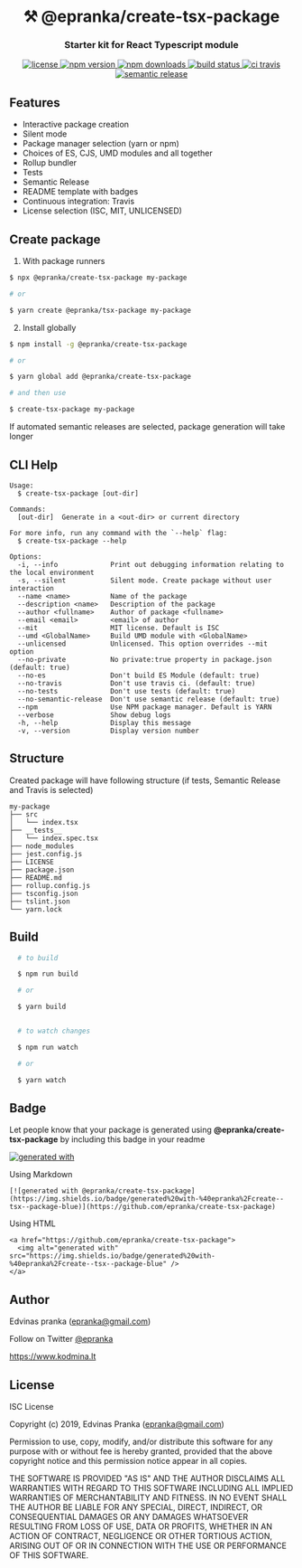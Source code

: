 <h1 align="center" style="border-bottom: none;">⚒️ @epranka/create-tsx-package</h1>

<h3 align="center">Starter kit for React Typescript module</h3>

<p align="center">
        <a href="./LICENSE">
    <img alt="license" src="https://img.shields.io/badge/license-ISC-blue.svg" />
  </a>
   <a href="https://www.npmjs.com/package/@epranka/create-tsx-package">
    <img alt="npm version" src="https://img.shields.io/npm/v/@epranka/create-tsx-package.svg?style=flat" />
  </a> <a href="https://www.npmjs.com/package/@epranka/create-tsx-package">
    <img alt="npm downloads" src="https://img.shields.io/npm/dt/@epranka/create-tsx-package.svg?style=flat" />
  </a> <a href="https://travis-ci.org/epranka/create-tsx-package">
      <img alt="build status" src="https://travis-ci.org/epranka/create-tsx-package.svg?branch=master" />
    </a> <a href="https://travis-ci.org/epranka/create-tsx-package">
      <img alt="ci travis" src="https://img.shields.io/badge/ci-travis-yellow" />
    </a> <a href="https://github.com/semantic-release/semantic-release">
      <img alt="semantic release" src="https://img.shields.io/badge/%E2%9C%A8-semantic--release-e10079" />
    </a> 
</p>

## Features

- Interactive package creation
- Silent mode
- Package manager selection (yarn or npm)
- Choices of ES, CJS, UMD modules and all together
- Rollup bundler
- Tests
- Semantic Release
- README template with badges
- Continuous integration: Travis
- License selection (ISC, MIT, UNLICENSED)

## Create package

1. With package runners

```bash
$ npx @epranka/create-tsx-package my-package

# or

$ yarn create @epranka/tsx-package my-package
```

2. Install globally

```bash
$ npm install -g @epranka/create-tsx-package

# or

$ yarn global add @epranka/create-tsx-package

# and then use

$ create-tsx-package my-package

```

If automated semantic releases are selected, package generation will take longer

## CLI Help

```
Usage:
  $ create-tsx-package [out-dir]

Commands:
  [out-dir]  Generate in a <out-dir> or current directory

For more info, run any command with the `--help` flag:
  $ create-tsx-package --help

Options:
  -i, --info             Print out debugging information relating to the local environment
  -s, --silent           Silent mode. Create package without user interaction
  --name <name>          Name of the package
  --description <name>   Description of the package
  --author <fullname>    Author of package <fullname>
  --email <email>        <email> of author
  --mit                  MIT license. Default is ISC
  --umd <GlobalName>     Build UMD module with <GlobalName>
  --unlicensed           Unlicensed. This option overrides --mit option
  --no-private           No private:true property in package.json (default: true)
  --no-es                Don't build ES Module (default: true)
  --no-travis            Don't use travis ci. (default: true)
  --no-tests             Don't use tests (default: true)
  --no-semantic-release  Don't use semantic release (default: true)
  --npm                  Use NPM package manager. Default is YARN
  --verbose              Show debug logs
  -h, --help             Display this message
  -v, --version          Display version number
```

## Structure

Created package will have following structure (if tests, Semantic Release and Travis is selected)

```
my-package
├── src
│   └── index.tsx
├── __tests__
│   └── index.spec.tsx
├── node_modules
├── jest.config.js
├── LICENSE
├── package.json
├── README.md
├── rollup.config.js
├── tsconfig.json
├── tslint.json
└── yarn.lock
```

## Build

```bash
  # to build

  $ npm run build

  # or

  $ yarn build


  # to watch changes

  $ npm run watch

  # or

  $ yarn watch
```

## Badge

Let people know that your package is generated using **@epranka/create-tsx-package** by including this badge in your readme

<a href="https://github.com/epranka/create-tsx-package">
  <img alt="generated with" src="https://img.shields.io/badge/generated%20with-%40epranka%2Fcreate--tsx--package-blue" />
</a>

Using Markdown

```
[![generated with @epranka/create-tsx-package](https://img.shields.io/badge/generated%20with-%40epranka%2Fcreate--tsx--package-blue)](https://github.com/epranka/create-tsx-package)
```

Using HTML

```
<a href="https://github.com/epranka/create-tsx-package">
  <img alt="generated with" src="https://img.shields.io/badge/generated%20with-%40epranka%2Fcreate--tsx--package-blue" />
</a>
```

## Author

Edvinas pranka ([epranka@gmail.com](mailto:epranka@gmail.com))

Follow on Twitter [@epranka](https://twitter.com/epranka)

https://www.kodmina.lt

## License

ISC License

Copyright (c) 2019, Edvinas Pranka (epranka@gmail.com)

Permission to use, copy, modify, and/or distribute this software for any
purpose with or without fee is hereby granted, provided that the above
copyright notice and this permission notice appear in all copies.

THE SOFTWARE IS PROVIDED "AS IS" AND THE AUTHOR DISCLAIMS ALL WARRANTIES
WITH REGARD TO THIS SOFTWARE INCLUDING ALL IMPLIED WARRANTIES OF
MERCHANTABILITY AND FITNESS. IN NO EVENT SHALL THE AUTHOR BE LIABLE FOR
ANY SPECIAL, DIRECT, INDIRECT, OR CONSEQUENTIAL DAMAGES OR ANY DAMAGES
WHATSOEVER RESULTING FROM LOSS OF USE, DATA OR PROFITS, WHETHER IN AN
ACTION OF CONTRACT, NEGLIGENCE OR OTHER TORTIOUS ACTION, ARISING OUT OF
OR IN CONNECTION WITH THE USE OR PERFORMANCE OF THIS SOFTWARE.
